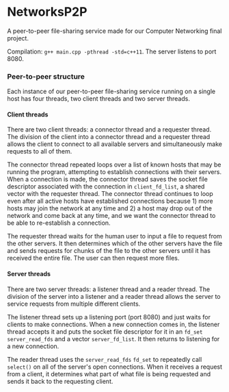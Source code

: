 # NetworksP2P

A peer-to-peer file-sharing service made for our Computer Networking final project.

Compilation: `g++ main.cpp -pthread -std=c++11`. The server listens to port 8080.

### Peer-to-peer structure

Each instance of our peer-to-peer file-sharing service running on a single host has four threads, two client threads and two server threads.

#### Client threads

There are two client threads: a connector thread and a requester thread. The division of the client into a connector thread and a requester thread allows the client to connect to all available servers and simultaneously make requests to all of them.

The connector thread repeated loops over a list of known hosts that may be running the program, attempting to establish connections with their servers. When a connection is made, the connector thread saves the socket file descriptor associated with the connection in `client_fd_list`, a shared vector with the requester thread. The connector thread continues to loop even after all active hosts have established connections because 1) more hosts may join the network at any time and 2) a host may drop out of the network and come back at any time, and we want the connector thread to be able to re-establish a connection.

The requester thread waits for the human user to input a file to request from the other servers. It then determines which of the other servers have the file and sends requests for chunks of the file to the other servers until it has received the entire file. The user can then request more files.



#### Server threads

There are two server threads: a listener thread and a reader thread. The division of the server into a listener and a reader thread allows the server to service requests from multiple different clients.

The listener thread sets up a listening port (port 8080) and just waits for clients to make connections. When a new connection comes in, the listener thread accepts it and puts the socket file descriptor for it in an `fd_set` `server_read_fds` and a vector `server_fd_list`. It then returns to listening for a new connection.

The reader thread uses the `server_read_fds` `fd_set` to repeatedly call `select()` on all of the server's open connections. When it receives a request from a client, it determines what part of what file is being requested and sends it back to the requesting client.
